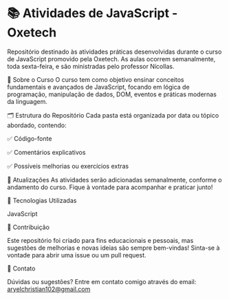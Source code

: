 # 📚 Atividades de JavaScript - Oxetech

Repositório destinado às atividades práticas desenvolvidas durante o curso de JavaScript promovido pela Oxetech. As aulas ocorrem semanalmente, toda sexta-feira, e são ministradas pelo professor Nícollas.

🚀 Sobre o Curso
O curso tem como objetivo ensinar conceitos fundamentais e avançados de JavaScript, focando em lógica de programação, manipulação de dados, DOM, eventos e práticas modernas da linguagem.

🗂️ Estrutura do Repositório
Cada pasta está organizada por data ou tópico abordado, contendo:

✅ Código-fonte

✅ Comentários explicativos

✅ Possíveis melhorias ou exercícios extras

📅 Atualizações
As atividades serão adicionadas semanalmente, conforme o andamento do curso. Fique à vontade para acompanhar e praticar junto!

📌 Tecnologias Utilizadas

JavaScript

🤝 Contribuição

Este repositório foi criado para fins educacionais e pessoais, mas sugestões de melhorias e novas ideias são sempre bem-vindas! Sinta-se à vontade para abrir uma issue ou um pull request.

📧 Contato

Dúvidas ou sugestões? Entre em contato comigo através do email: aryelchristian102@gmail.com
